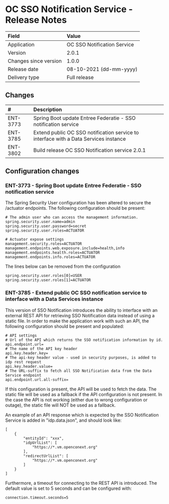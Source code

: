 # OC SSO Notification Service - Release Notes

| Field                     | Value                       |
|:------------------------- |:--------------------------- | 
| Application               | OC SSO Notification Service |
| Version                   | 2.0.1                       |
| Changes since version     | 1.0.0                       |
| Release date              | 08-10-2021 (dd-mm-yyyy)     |
| Delivery type             | Full release                |

## Changes

|#        | Description                                                                          |
|:------- | :----------------------------------------------------------------------------------- |
|ENT-3773 | Spring Boot update Entree Federatie - SSO notification service                       |
|ENT-3785 | Extend public OC SSO notification service to interface with a Data Services instance |
|ENT-3802 | Build release OC SSO Notification service 2.0.1                                      |

## Configuration changes

### ENT-3773 - Spring Boot update Entree Federatie - SSO notification service

The Spring Security User configuration has been altered to secure the /actuator endpoints. The following configuration
should be present:

    # The admin user who can access the management information.
    spring.security.user.name=admin
    spring.security.user.password=secret
    spring.security.user.roles=ACTUATOR
    
    # Actuator expose settings
    management.security.roles=ACTUATOR
    management.endpoints.web.exposure.include=health,info
    management.endpoints.health.roles=ACTUATOR
    management.endpoints.info.roles=ACTUATOR

The lines below can be removed from the configuration

    spring.security.user.roles[0]=USER
    spring.security.user.roles[1]=ACTUATOR

### ENT-3785 - Extend public OC SSO notification service to interface with a Data Services instance

This version of SSO Notification introduces the ability to interface with an external REST API for retrieving SSO 
Notification data instead of using a static file. In order to make the application work with such an API, the following
configuration should be present and populated:

    # API settings
    # Url of the API which returns the SSO notification information by id.
    api.endpoint.url=
    # The name of the API key header
    api.key.header.key=
    # The api-key header value - used in security purposes, is added to idp rest request
    api.key.header.value=
    # The URL-suffix to fetch all SSO Notification data from the Data Service endpoint
    api.endpoint.url.all-suffix=

If this configuration is present, the API will be used to fetch the data. The static file will be used as a fallback 
if the API configuration is not present. In the case the API is not working (either due to wrong configuration or 
outage), the static file will NOT be used as a fallback.

An example of an API response which is expected by the SSO Notification Service is added in "idp.data.json", and should
look like:

    [
        {
            "entityId": "xxx",
            "idpUrlList": [
                "https://*.vm.openconext.org"
            ],
            "redirectUrlList": [
                "https://*.vm.openconext.org"
            ]
        }
    ]

Furthermore, a timeout for connecting to the REST API is introduced. The default value is set to 5 seconds and can be 
configured with:

    connection.timeout.seconds=5